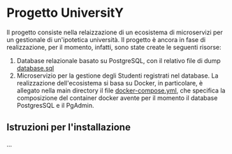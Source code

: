 # Progetto UniversitY
Il progetto consiste nella relaizzazione di un ecosistema di microservizi per un gestionale di un'ipotetica università. Il progetto è ancora in fase di realizzazione, 
per il momento, infatti, sono state create le seguenti risorse:
1. Database relazionale basato su PostgreSQL, con il relativo file di dump [database.sql](database.sql)
2. Microservizio per la gestione degli Studenti registrati nel database.
La realizzazione dell'ecosistema si basa su Docker, in particolare, è allegato nella main directory il file [docker-compose.yml](docker-compose.yml), che specifica la
composizione del container docker avente per il momento il database PostgresSQL e il PgAdmin.
## Istruzioni per l'installazione
...
